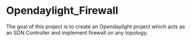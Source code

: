 # Opendaylight_Firewall
The goal of this project is to create an Opendaylight project which acts as an SDN Controller and implement firewall on any topology. 
